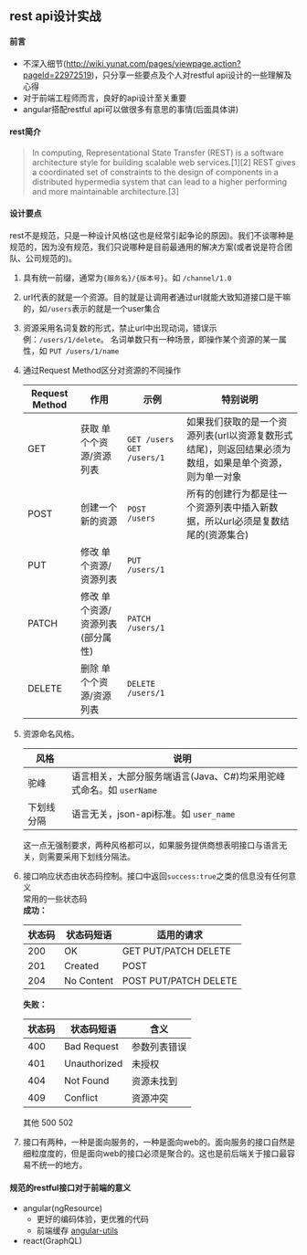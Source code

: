 ## rest api设计实战

#### 前言
* 不深入细节(http://wiki.yunat.com/pages/viewpage.action?pageId=22972519)，只分享一些要点及个人对restful api设计的一些理解及心得
* 对于前端工程师而言，良好的api设计至关重要
* angular搭配restful api可以做很多有意思的事情(后面具体讲)

#### rest简介

> In computing, Representational State Transfer (REST) is a software architecture style for building scalable web services.[1][2] REST gives a coordinated set of constraints to the design of components in a distributed hypermedia system that can lead to a higher performing and more maintainable architecture.[3]


#### 设计要点
rest不是规范，只是一种设计风格(这也是经常引起争论的原因)。我们不谈哪种是规范的，因为没有规范，我们只说哪种是目前最通用的解决方案(或者说是符合团队、公司规范的)。

1. 具有统一前缀，通常为```{服务名}/{版本号}```。如 ```/channel/1.0```
2. url代表的就是一个资源。目的就是让调用者通过url就能大致知道接口是干嘛的，如```/users```表示的就是一个user集合
3. 资源采用名词复数的形式，禁止url中出现动词，错误示例：```/users/1/delete```。 名词单数只有一种场景，即操作某个资源的某一属性，如 ```PUT /users/1/name```
4. 通过Request Method区分对资源的不同操作
	
	| Request Method | 作用 | 示例 | 特别说明 |  
	| ------ | ------------ | -----------| ----- | 
	| GET    | 获取 单个个资源/资源列表 |```GET /users``` ```GET /users/1``` | 如果我们获取的是一个资源列表(url以资源复数形式结尾)，则返回结果必须为数组，如果是单个资源，则为单一对象 |
	| POST   | 创建一个新的资源 | ```POST /users``` | 所有的创建行为都是往一个资源列表中插入新数据，所以url必须是复数结尾的(资源集合)
	| PUT    | 修改 单个资源/资源列表 | ```PUT /users/1``` | 
	| PATCH  | 修改 单个资源/资源列表 (部分属性) | ```PATCH /users/1``` |
	| DELETE | 删除 单个个资源/资源列表 | ```DELETE /users/1``` |
5. 资源命名风格。 

	|风格|说明|
	|------|------|
	|驼峰|语言相关，大部分服务端语言(Java、C#)均采用驼峰式命名。如 ```userName``` |
	|下划线分隔|语言无关，json-api标准。如 ```user_name```|
	这一点无强制要求，两种风格都可以，如果服务提供商想表明接口与语言无关，则需要采用下划线分隔法。

6. 接口响应状态由状态码控制。接口中返回```success:true```之类的信息没有任何意义  
	常用的一些状态码  
	**成功：**
	
	| 状态码 | 状态码短语 | 适用的请求 |
	| ---------- | ------- | ------ |
	| 200 | OK | GET PUT/PATCH DELETE|
	| 201 | Created | POST |
	| 204 | No Content | POST PUT/PATCH DELETE|
	**失败：**
	
	| 状态码 | 状态码短语 | 含义 |
	| ---------- | ------- | ------ |
	| 400 | Bad Request | 参数列表错误 |
	| 401 | Unauthorized | 未授权 |
	| 404 | Not Found | 资源未找到 |
	| 409 | Conflict | 资源冲突 |
	
	其他 500 502
	
7. 接口有两种，一种是面向服务的，一种是面向web的。面向服务的接口自然是细粒度度的，但是面向web的接口必须是聚合的。这也是前后端关于接口最容易不统一的地方。

#### 规范的restful接口对于前端的意义
* angular(ngResource)
	* 更好的编码体验，更优雅的代码
	* 前端缓存 [angular-utils](https://github.com/kuitos/angular-utils)
* react(GraphQL)
